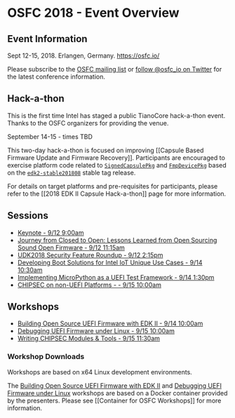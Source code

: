 # OSFC 2018 - Event Overview

## Event Information

Sept 12-15, 2018. Erlangen, Germany.
https://osfc.io/

Please subscribe to the [OSFC mailing list](https://mailchi.mp/01a2d5ccbe95/osfc-subscription) or [follow @osfc_io on Twitter](https://twitter.com/osfc_io) for the latest conference information.

## Hack-a-thon

This is the first time Intel has staged a public TianoCore hack-a-thon event. Thanks to the OSFC organizers for providing the venue.

September 14-15 - times TBD

This two-day hack-a-thon is focused on improving [[Capsule Based Firmware Update and Firmware Recovery]]. Participants are encouraged to exercise platform code related to [`SignedCapsulePkg`](https://github.com/tianocore/edk2/tree/master/SignedCapsulePkg) and [`FmpDevicePkg`](https://github.com/tianocore/edk2/tree/master/FmpDevicePkg) based on the [`edk2-stable201808`](https://github.com/tianocore/edk2/releases/tag/edk2-stable201808) stable tag release.

For details on target platforms and pre-requisites for participants, please refer to the [[2018 EDK II Capsule Hack-a-thon]] page for more information.

## Sessions

* [Keynote - 9/12 9:00am](https://osfc.io/talks/keynote)
* [Journey from Closed to Open: Lessons Learned from Open Sourcing Sound Open Firmware - 9/12 11:15am](https://osfc.io/talks/journey-from-closed-to-open-lessons-learned-from-open-sourcing-sound-open-firmware)
* [UDK2018 Security Feature Roundup - 9/12 2:15pm](https://osfc.io/talks/udk2018-security-feature-roundup)
* [Developing Boot Solutions for Intel IoT Unique Use Cases - 9/14 10:30am](https://osfc.io/talks/developing-boot-solutions-for-intel-iot-unique-use-cases)
* [Implementing MicroPython as a UEFI Test Framework - 9/14 1:30pm ](https://osfc.io/talks/implementing-micropython-as-an-unified-extensible-firmware-interface-uefi-test-framework)
* [CHIPSEC on non-UEFI Platforms - - 9/15 10:00am](https://osfc.io/talks/chipsec-on-non-uefi-platforms)

## Workshops

* [Building Open Source UEFI Firmware with EDK II - 9/14 10:00am](https://osfc.io/talks/building-open-source-unified-extensible-firmware-interface-uefi-firmware-with-efi-development-kit-ii-edk-ii)
* [Debugging UEFI Firmware under Linux - 9/15 10:00am ](https://osfc.io/talks/debugging-unified-extensible-firmware-interface-uefi-firmware-under-linux)
* [Writing CHIPSEC Modules & Tools - 9/15 11:30am](https://osfc.io/talks/writing-chipsec-modules-tools)

### Workshop Downloads

Workshops are based on x64 Linux development environments.

The [Building Open Source UEFI Firmware with EDK II](https://osfc.io/talks/building-open-source-unified-extensible-firmware-interface-uefi-firmware-with-efi-development-kit-ii-edk-ii) and [Debugging UEFI Firmware under Linux](https://osfc.io/talks/debugging-unified-extensible-firmware-interface-uefi-firmware-under-linux) workshops are based on a Docker container provided by the presenters. Please see [[Container for OSFC Workshops]] for more information.
